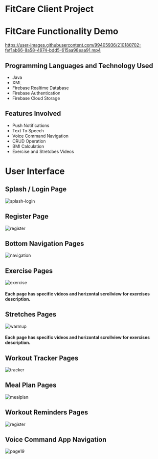 # FitCare Client Project

# FitCare Functionality Demo
https://user-images.githubusercontent.com/99405936/210180702-fef1ab66-8a58-4974-bdd5-615aa98eaa91.mp4



## Programming Languages and Technology Used
- Java
- XML
- Firebase Realtime Database
- Firebase Authentication
- Firebase Cloud Storage

## Features Involved 
- Push Notifications
- Text To Speech
- Voice Command Navigation
- CRUD Operation
- BMI Calculation
- Exercise and Stretcbes Videos


# User Interface

## Splash / Login Page
![splash-login](https://user-images.githubusercontent.com/99405936/210228953-f6d0b865-6ab1-4923-af08-e0f7e9338b4c.png)



## Register Page
![register](https://user-images.githubusercontent.com/99405936/210229000-3440ecb9-674a-44fd-b81b-4dda53c17860.png)



## Bottom Navigation Pages
![navigation](https://user-images.githubusercontent.com/99405936/210229036-b38f6be5-c636-4de2-811e-ece78753d1b9.png)



## Exercise Pages
![exercise](https://user-images.githubusercontent.com/99405936/210229056-d3fb960b-4931-457d-8dfe-49807d1b0caa.png)

#### Each page has specific videos and horizontal scrollview for exercises description.



## Stretches Pages
![warmup](https://user-images.githubusercontent.com/99405936/210229098-d79ee72c-2630-45c5-af46-4e66d549a1a3.png)

#### Each page has specific videos and horizontal scrollview for exercises description.



## Workout Tracker Pages
![tracker](https://user-images.githubusercontent.com/99405936/210229123-5c9fd134-58fc-469f-8d43-69ee7ac09ca8.png)



## Meal Plan Pages
![mealplan](https://user-images.githubusercontent.com/99405936/210229154-e26152bc-158d-42bc-9ca0-9b5c546d0667.png)



## Workout Reminders Pages
![register](https://user-images.githubusercontent.com/99405936/210229199-aad0a427-2720-4b11-b4d3-ae020dd2c5b0.png)



## Voice Command App Navigation
![page19](https://user-images.githubusercontent.com/99405936/210179612-7c766b28-e666-4f54-b140-1d8d7a525303.png)









